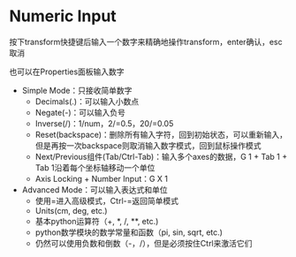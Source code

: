 # Numeric Input

按下transform快捷键后输入一个数字来精确地操作transform，enter确认，esc取消

也可以在Properties面板输入数字

- Simple Mode：只接收简单数字
  - Decimals(.)：可以输入小数点
  - Negate(-)：可以输入负号
  - Inverse(/)：1/num，2/=0.5，20/=0.05
  - Reset(backspace)：删除所有输入字符，回到初始状态，可以重新输入，但是再按一次backspace则取消输入数字模式，回到鼠标操作模式
  - Next/Previous组件(Tab/Ctrl-Tab)：输入多个axes的数据，G 1 + Tab 1 + Tab 1沿着每个坐标轴移动一个单位
  - Axis Locking + Number Input：G X 1
- Advanced Mode：可以输入表达式和单位
  - 使用=进入高级模式，Ctrl-=返回简单模式
  - Units(cm, deg, etc.)
  - 基本python运算符（+, *, /, **, etc.)
  - python数学模块的数学常量和函数（pi, sin, sqrt, etc.)
  - 仍然可以使用负数和倒数（-，/），但是必须按住Ctrl来激活它们
